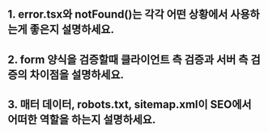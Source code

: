 ## 1. error.tsx와 notFound()는 각각 어떤 상황에서 사용하는게 좋은지 설명하세요.

## 2. form 양식을 검증할때 클라이언트 측 검증과 서버 측 검증의 차이점을 설명하세요.

## 3. 매터 데이터, robots.txt, sitemap.xml이 SEO에서 어떠한 역할을 하는지 설명하세요.